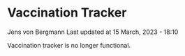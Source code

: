 Vaccination Tracker
================
Jens von Bergmann
Last updated at 15 March, 2023 - 18:10

Vaccination tracker is no longer functional.
